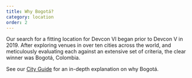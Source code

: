 ```yaml
---
title: Why Bogotá?
category: location
order: 2
---
```


Our search for a fitting location for Devcon VI began prior to Devcon V in 2019. After exploring venues in over ten cities across the world, and meticulously evaluating each against an extensive set of criteria, the clear winner was Bogotá, Colombia.

See our [City Guide](/bogota) for an in-depth explanation on why Bogotá.